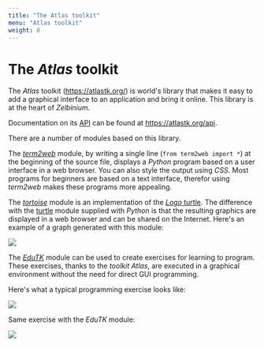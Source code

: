 ```yaml
---
title: "The Atlas toolkit"
menu: "Atlas toolkit"
weight: 8
---
```


# The *Atlas* toolkit

The *Atlas* toolkit (https://atlastk.org/) is world's library that makes it easy to add a graphical interface to an application and bring it online. This library is at the heart of *Zelbinium*.

Documentation on its [API](https://en.wikipedia.org/wiki/API) can be found at <https://atlastk.org/api>.

There are a number of modules based on this library.

The [*term2web*](https://pypi.org/project/term2web/) module, by writing a single line (`from term2web import *`) at the beginning of the source file, displays a *Python* program based on a user interface in a web browser. You can also style the output using *CSS*. Most programs for beginners are based on a text interface, therefor using *term2web* makes these programs more appealing.

The [*tortoise*](https://pypi.org/project/tortoise/) module is an implementation of the [*Logo* turtle](https://en.wikipedia.org/wiki/Logo_(programming_language)). The difference with the [turtle](https://docs.python.org/3/library/turtle.html) module supplied with *Python* is that the resulting graphics are displayed in a web browser and can be shared on the Internet. Here's an example of a graph generated with this module:

![](https://s.q37.info/34xmsbfb.png)


The [*EduTK*](https://pypi.org/project/edutk/) module can be used to create exercises for learning to program. These exercises, thanks to the *toolkit* *Atlas*, are executed in a graphical environment without the need for direct GUI programming.

Here's what a typical programming exercise looks like:

![](https://s.q37.info/p3g3svdw.png)

Same exercise with the *EduTK* module:

![](https://s.q37.info/3tmm4gmh.png)

<!-- Helpers -->


<link rel="stylesheet" type="text/css" href="/atk.css"/>
<script src="/atk.js"></script>
